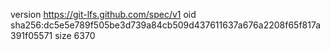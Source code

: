 version https://git-lfs.github.com/spec/v1
oid sha256:dc5e5e789f505be3d739a84cb509d437611637a676a2208f65f817a391f05571
size 6370
